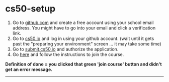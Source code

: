 # cs50-setup
1. Go to [github.com](https://www.github.com) and create a free account using your school email address. You might have to go into your email and click a verification link.
2. Go to [cs50.io](https://ide.cs50.io) and log in using your github account. (wait until it gets past the "preparing your environment" screen ... it may take some time)
3. Go to [submit.cs50.io](https://submit.cs50.io) and authorize the application.
4. Go [here](https://submit.cs50.io/invites/a059171144ae466aa4a032d5f818a711) and follow the instructions to join the course.

**Definition of done = you clicked that green 'join course' button and didn't get an error message.**

***
